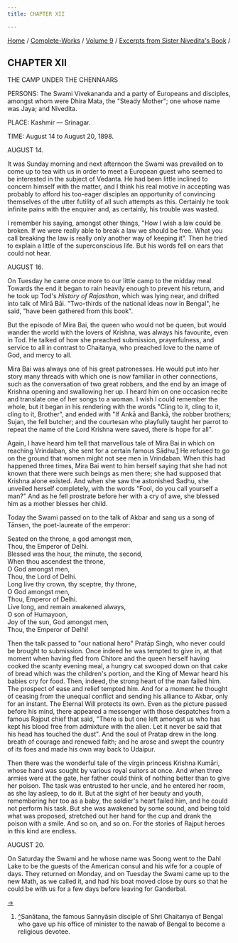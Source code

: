 ```yaml
---
title: CHAPTER XII

---
```



[Home](../../../index.htm) / [Complete-Works](../../complete_works.htm)
/ [Volume 9](../volume_9_contents.htm) / [Excerpts from Sister
Nivedita's Book](excerpts_from_sister_niveditas_book_contents.htm) /



## CHAPTER XII

THE CAMP UNDER THE CHENNAARS

PERSONS: The Swami Vivekananda and a party of Europeans and disciples,
amongst whom were Dhira Mata, the "Steady Mother"; one whose name was
Jaya; and Nivedita.

PLACE: Kashmir — Srinagar.

TIME: August 14 to August 20, 1898.

AUGUST 14.

It was Sunday morning and next afternoon the Swami was prevailed on to
come up to tea with us in order to meet a European guest who seemed to
be interested in the subject of Vedanta. He had been little inclined to
concern himself with the matter, and I think his real motive in
accepting was probably to afford his too-eager disciples an opportunity
of convincing themselves of the utter futility of all such attempts as
this. Certainly he took infinite pains with the enquirer and, as
certainly, his trouble was wasted.

I remember his saying, amongst other things, "How I wish a law could be
broken. If we were really able to break a law we should be free. What
you call breaking the law is really only another way of keeping it".
Then he tried to explain a little of the superconscious life. But his
words fell on ears that could not hear.

AUGUST 16.

On Tuesday he came once more to our little camp to the midday meal.
Towards the end it began to rain heavily enough to prevent his return,
and he took up Tod's *History of Rajasthan*, which was lying near, and
drifted into talk of Mirā Bāi. "Two-thirds of the national ideas now in
Bengal", he said, "have been gathered from this book".

But the episode of Mira Bai, the queen who would not be queen, but would
wander the world with the lovers of Krishna, was always his favourite,
even in Tod. He talked of how she preached submission, prayerfulness,
and service to all in contrast to Chaitanya, who preached love to the
name of God, and mercy to all.

Mira Bai was always one of his great patronesses. He would put into her
story many threads with which one is now familiar in other connections,
such as the conversation of two great robbers, and the end by an image
of Krishna opening and swallowing her up. I heard him on one occasion
recite and translate one of her songs to a woman. I wish I could
remember the whole, but it began in his rendering with the words "Cling
to it, cling to it, cling to it, Brother", and ended with "If Ankā and
Bankā, the robber brothers; Sujan, the fell butcher; and the courtesan
who playfully taught her parrot to repeat the name of the Lord Krishna
were saved, there is hope for all".

Again, I have heard him tell that marvellous tale of Mira Bai in which
on reaching Vrindaban, she sent for a certain famous Sādhu.[1](#fn1) He
refused to go on the ground that women might not see men in Vrindaban.
When this had happened three times, Mira Bai went to him herself saying
that she had not known that there were such beings as men there; she had
supposed that Krishna alone existed. And when she saw the astonished
Sadhu, she unveiled herself completely, with the words "Fool, do you
call yourself a man?" And as he fell prostrate before her with a cry of
awe, she blessed him as a mother blesses her child.

Today the Swami passed on to the talk of Akbar and sang us a song of
Tānsen, the poet-laureate of the emperor:

Seated on the throne, a god amongst men,  
Thou, the Emperor of Delhi.  
Blessed was the hour, the minute, the second,  
When thou ascendest the throne,  
O God amongst men,  
Thou, the Lord of Delhi.  
Long live thy crown, thy sceptre, thy throne,  
O God amongst men,  
Thou, Emperor of Delhi.  
Live long, and remain awakened always,  
O son of Humayoon,  
Joy of the sun, God amongst men,  
Thou, the Emperor of Delhi!

Then the talk passed to "our national hero" Pratāp Singh, who never
could be brought to submission. Once indeed he was tempted to give in,
at that moment when having fled from Chitore and the queen herself
having cooked the scanty evening meal, a hungry cat swooped down on that
cake of bread which was the children's portion, and the King of Mewar
heard his babies cry for food. Then, indeed, the strong heart of the man
failed him. The prospect of ease and relief tempted him. And for a
moment he thought of ceasing from the unequal conflict and sending his
alliance to Akbar, only for an instant. The Eternal Will protects its
own. Even as the picture passed before his mind, there appeared a
messenger with those despatches from a famous Rajput chief that said,
"There is but one left amongst us who has kept his blood free from
admixture with the alien. Let it never be said that his head has touched
the dust". And the soul of Pratap drew in the long breath of courage and
renewed faith; and he arose and swept the country of its foes and made
his own way back to Udaipur.

Then there was the wonderful tale of the virgin princess Krishna Kumāri,
whose hand was sought by various royal suitors at once. And when three
armies were at the gate, her father could think of nothing better than
to give her poison. The task was entrusted to her uncle, and he entered
her room, as she lay asleep, to do it. But at the sight of her beauty
and youth, remembering her too as a baby, the soldier's heart failed
him, and he could not perform his task. But she was awakened by some
sound, and being told what was proposed, stretched out her hand for the
cup and drank the poison with a smile. And so on, and so on. For the
stories of Rajput heroes in this kind are endless.

AUGUST 20.

On Saturday the Swami and he whose name was Soong went to the Dahl Lake
to be the guests of the American consul and his wife for a couple of
days. They returned on Monday, and on Tuesday the Swami came up to the
new Math, as we called it, and had his boat moved close by ours so that
he could be with us for a few days before leaving for Ganderbal.

[→](concluding_words.htm)



1.  [^](#fn1_1)Sanātana, the famous Sannyāsin disciple of Shri Chaitanya
    of Bengal who gave up his office of minister to the nawab of Bengal
    to become a religious devotee.
